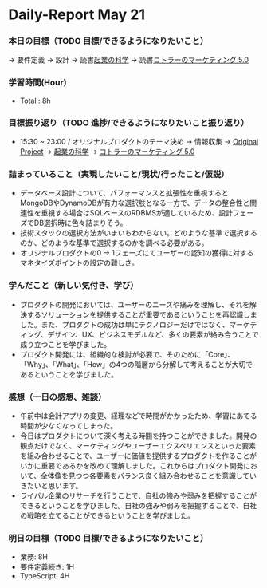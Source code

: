 # Daily-Report May 21

### 本日の目標（TODO 目標/できるようになりたいこと）
-> 要件定義
-> 設計
-> 読書[起業の科学](https://amzn.asia/d/0dWNU9t)
-> 読書[コトラーのマーケティング 5.0](https://amzn.asia/d/01CzRAC)

### 学習時間(Hour)
- Total : 8h

### 目標振り返り（TODO 進捗/できるようになりたいこと振り返り）
- 15:30 ~ 23:00 / オリジナルプロダクトのテーマ決め
-> 情報収集
-> [Original Project](https://github.com/takeshi-arihori/original-product)
-> [起業の科学](https://amzn.asia/d/0dWNU9t)
-> [コトラーのマーケティング 5.0](https://amzn.asia/d/01CzRAC)


### 詰まっていること（実現したいこと/現状/行ったこと/仮説）
- データベース設計について、パフォーマンスと拡張性を重視するとMongoDBやDynamoDBが有力な選択肢となる一方で、データの整合性と関連性を重視する場合はSQLベースのRDBMSが適しているため、設計フェーズでDB選択時に色々詰まりそう。
- 技術スタックの選択方法がいまいちわからない。どのような基準で選択するのか、どのような基準で選択するのかを調べる必要がある。
- オリジナルプロダクトの0 → 1フェーズにてユーザーの認知の獲得に対するマネタイズポイントの設定の難しさ。

### 学んだこと（新しい気付き、学び）
- プロダクトの開発においては、ユーザーのニーズや痛みを理解し、それを解決するソリューションを提供することが重要であるということを再認識しました。また、プロダクトの成功は単にテクノロジーだけではなく、マーケティング、デザイン、UX、ビジネスモデルなど、多くの要素が絡み合うことで成り立つことを学びました。
- プロダクト開発には、組織的な検討が必要で、そのために「Core」、「Why」、「What」、「How」の4つの階層から分解して考えることが大切であるということを学びました。

### 感想（一日の感想、雑談）
- 午前中は会計アプリの変更、経理などで時間がかかったため、学習にあてる時間が少なくなってしまった。
- 今日はプロダクトについて深く考える時間を持つことができました。開発の観点だけでなく、マーケティングやユーザーエクスペリエンスといった要素を組み合わせることで、ユーザーに価値を提供するプロダクトを作ることがいかに重要であるかを改めて理解しました。これからはプロダクト開発において、全体像を見つつ各要素をバランス良く組み合わせることを意識していきたいと思います。
- ライバル企業のリサーチを行うことで、自社の強みや弱みを把握することができるということを学びました。自社の強みや弱みを把握することで、自社の戦略を立てることができるということを学びました。

### 明日の目標（TODO 目標/できるようになりたいこと）
- 業務: 8H
- 要件定義続き: 1H
- TypeScript: 4H